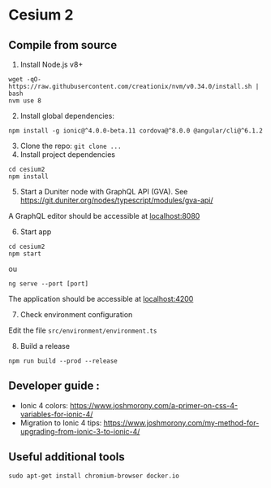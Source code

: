 # Cesium 2


## Compile from source

1. Install Node.js v8+
```
wget -qO- https://raw.githubusercontent.com/creationix/nvm/v0.34.0/install.sh | bash
nvm use 8
```

2. Install global dependencies:
```
npm install -g ionic@^4.0.0-beta.11 cordova@^8.0.0 @angular/cli@^6.1.2
```
3. Clone the repo: `git clone ...`
4. Install project dependencies
```
cd cesium2
npm install
```

5. Start a Duniter node with GraphQL API (GVA). See https://git.duniter.org/nodes/typescript/modules/gva-api/

A GraphQL editor should be accessible at [localhost:8080](http://localhost:8080/graphql)

6. Start app
```
cd cesium2
npm start
```
ou
```
ng serve --port [port]
```

The application should be accessible at [localhost:4200](http://localhost:4200)

7. Check environment configuration

Edit the file `src/environment/environment.ts`

8. Build a release
```
npm run build --prod --release
```


## Developer guide :

- Ionic 4 colors: https://www.joshmorony.com/a-primer-on-css-4-variables-for-ionic-4/
- Migration to Ionic 4 tips: https://www.joshmorony.com/my-method-for-upgrading-from-ionic-3-to-ionic-4/

## Useful additional tools
```
sudo apt-get install chromium-browser docker.io
```
